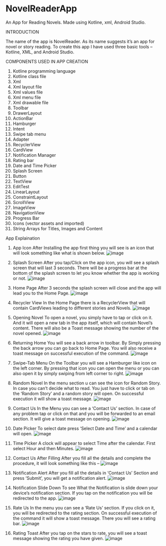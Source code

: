 # NovelReaderApp
An App for Reading Novels. Made using Kotline, xml, Android Studio.

INTRODUCTION

The name of the app is NovelReader. As its name suggests it’s an app for novel or story reading. To create this app I have used three basic tools – Kotline, XML, and Android Studio.

COMPONENTS USED IN APP CREATION
1.	Kotline programming language
2.	Kotline class file
3.	Xml
4.	Xml layout file
5.	Xml values file
6.	Xml menu file
7.	Xml drawable file
8.	Toolbar
9.	DrawerLayout
10.	ActionBar
11.	Hamburger
12.	Intent
13.	Swipe tab menu
14.	Adapter
15.	RecyclerView
16.	CardView
17.	Notification Manager
18.	Rating bar
19.	Date and Time Picker
20.	Splash Screen
21.	Button
22.	TextView
23.	EditTest
24.	LinearLayout
25.	ConstraintLayout
26.	ScrollView
27.	ImageView
28.	NavigationView
29.	Progress Bar
30.	Icons (vector assets and imported)
31.	String Arrays for Titles, Images and Content


App Explaination

1.	App Icon
After Installing the app first thing you will see is an icon that will look something like what is shown below.
![image](https://user-images.githubusercontent.com/87848604/235501144-1129a462-976f-4529-bdb6-d22f1acebe61.png)




2.	Splash Screen
After you tap/Click on the app icon, you will see a splash screen that will last 3 seconds.
There will be a progress bar at the bottom of the splash screen to let you know whether the app is working or not. 
![image](https://user-images.githubusercontent.com/87848604/235501779-d65d9378-18fa-45f9-8ef8-0e3730e684d8.png)







3.	Home Page
After 3 seconds the splash screen will close and the app will lead you to the Home Page.
![image](https://user-images.githubusercontent.com/87848604/235501218-2e01e90d-4232-488e-b1f9-c04eae947616.png)







4.	Recycler View
In the Home Page there is a RecyclerView that will contain CardViews leading to different stories and Novels.
![image](https://user-images.githubusercontent.com/87848604/235501245-d07c7333-a676-4a12-9c34-bd6cf6335704.png)







5.	Opening Novel
To open a novel, you simply have to tap or click on it. And it will open a new tab in the app itself, which will contain Novel’s content. There will also be a Toast message showing the number of the novel opened.
![image](https://user-images.githubusercontent.com/87848604/235501274-c0fbff22-a8b7-411e-b1c6-60735deba355.png)


6.	Returning Home
You will see a back arrow in toolbar. By Simply pressing the back arrow you can go back to Home Page. You will also receive a toast message on successful execution of the command.
![image](https://user-images.githubusercontent.com/87848604/235501320-57ff5412-23e3-40cb-9630-e00e4bd860a5.png)



7.	Swipe-Tab Menu
On the Toolbar you will see a Hamburger like icon on the left corner. By pressing that icon you can open the menu or you can also open it by simply swiping from left corner to right.
![image](https://user-images.githubusercontent.com/87848604/235501354-673ab28e-fa0c-428e-9a7b-ce7003589661.png)



8.	Random Novel
In the menu section u can see the icon for Random Story. In case you can’t decide what to read. You just have to click or tab on the ‘Random Story’ and a random story will open. On successful execution it will show a toast message.
![image](https://user-images.githubusercontent.com/87848604/235501355-2e93c444-b270-41c1-b18b-2670da2c0bb2.png)




9.	Contact Us
In the Menu you can see a ‘Contact Us’ section. In case of any problem tap or click on that and  you will be forwarded to an email section. It will give a toast message on opening.
![image](https://user-images.githubusercontent.com/87848604/235501430-48fdd798-355a-41a2-8204-a506ebbaba7e.png)





10.	Date Picker
To select date press ‘Select Date and Time’ and a calendar will open.
![image](https://user-images.githubusercontent.com/87848604/235501431-40ae7dee-7f98-4b84-868a-9155b470ec75.png)








11.	Time Picker
A clock will appear to select Time after the calendar. First select Hour and then Minutes.
![image](https://user-images.githubusercontent.com/87848604/235501439-72deb83b-8f45-4aa8-ae49-ad08f5bda795.png)







12.	Contact Us After Filling
After you fill all the details and complete the procedure, it will look something like this – 
![image](https://user-images.githubusercontent.com/87848604/235501466-9b51b2a1-28ac-4811-9539-330f1b15d87b.png)








13.	Notification Alert
After you fill all the details in ‘Contact Us’ Section and press ‘Submit’, you will get a notification alert.
![image](https://user-images.githubusercontent.com/87848604/235501493-32be96af-b2db-4577-aaae-574ada6a347e.png)







14.	Notification Slide Down
To see What the Notification is slide down your device’s notification section. If you tap on the notification you will be redirected to the app.
![image](https://user-images.githubusercontent.com/87848604/235501513-abe1eaf9-9479-440e-9953-016877ec1d4f.png)





15.	Rate Us
In the menu you can see a ‘Rate Us’ section. If you click on it, you will be redirected to the rating section. On successful execution of the command it will show a toast message. There you will see a rating bar.
![image](https://user-images.githubusercontent.com/87848604/235501527-a2579ea4-2633-4fbd-8798-f68f0c4352c3.png)


16.	Rating Toast
After you tap on the stars to rate, you will see a toast message showing the rating you have given.
![image](https://user-images.githubusercontent.com/87848604/235501945-8cff5bd9-def0-48e1-aa6c-2546ed1a73d1.png)


